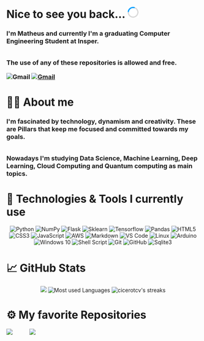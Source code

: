 # Nice to see you back... <img src=load.gif width="30px">

<h3> 
I'm Matheus and currently I'm a graduating Computer Engineering Student at Insper.
<br>
<br>

The use of any of these repositories is allowed and free. 
<br>

<div align="center>
<a href="www.linkedin.com/in/matheusoliveira12" target="_blank">
<img src="https://img.shields.io/badge/LinkedIn-0077B5?style=for-the-badge&logo=linkedin&logoColor=white" alt="Gmail">
</a>
<a href="mailto:matheus1207live@gmail.com" target="_blank">
<img src="https://img.shields.io/badge/gmail-D14836?style=for-the-badge&logo=gmail&logoColor=white" alt="Gmail">
</a>
</div>
</h3>

# 🧑‍💻 About me
<h3> 
I'm fascinated by technology, dynamism and creativity. These are Pillars that keep me focused and committed towards my goals.


<br>
<br> 

Nowadays I'm studying Data Science, Machine Learning, Deep Learning, Cloud Computing and Quantum computing as main topics.
</h3>

# 🔧 Technologies & Tools I currently use 
<div align="center">

![Python](https://img.shields.io/badge/python%20-%2314354C.svg?&style=for-the-badge&logo=python&logoColor=white)
![NumPy](https://img.shields.io/badge/numpy%20-%23013243.svg?&style=for-the-badge&logo=numpy&logoColor=white)
![Flask](https://img.shields.io/badge/Flask-202020?style=for-the-badge&logo=flask&logoColor=white)
![Sklearn](https://img.shields.io/badge/scikit_learn-F7931E?style=for-the-badge&logo=scikit-learn&logoColor=white)
![Tensorflow](https://img.shields.io/badge/TensorFlow-FF6F00?style=for-the-badge&logo=TensorFlow&logoColor=white)
![Pandas](https://img.shields.io/badge/Pandas-2C2D72?style=for-the-badge&logo=pandas&logoColor=white)
![HTML5](https://img.shields.io/badge/html5%20-%23E34F26.svg?&style=for-the-badge&logo=html5&logoColor=white)
![CSS3](https://img.shields.io/badge/css3%20-%231572B6.svg?&style=for-the-badge&logo=css3&logoColor=white)
![JavaScript](https://img.shields.io/badge/-JavaScript-333333?style=flat&logo=javascript)
![AWS](https://img.shields.io/badge/Amazon_AWS-232F3E?style=for-the-badge&logo=amazon-aws&logoColor=white)
![Markdown](https://img.shields.io/badge/markdown-%23000000.svg?&style=for-the-badge&logo=markdown&logoColor=white)
![VS Code](https://img.shields.io/badge/-VS%20Code-007ACC?style=for-the-badge&logo=visual-studio-code&logoColor=ffffff)
![Linux](https://img.shields.io/badge/Linux-FCC624?style=for-the-badge&logo=linux&logoColor=black)
![Arduino](https://img.shields.io/badge/-Arduino-00979D?style=for-the-badge&logo=Arduino&logoColor=white)
![Windows 10](https://img.shields.io/badge/Windows-0078D6?style=for-the-badge&logo=windows&logoColor=white)
![Shell Script](https://img.shields.io/badge/shell_script%20-%23121011.svg?&style=for-the-badge&logo=gnu-bash&logoColor=white)
![Git](https://img.shields.io/badge/git%20-%23F05033.svg?&style=for-the-badge&logo=git&logoColor=white)
![GitHub](https://img.shields.io/badge/github%20-%23121011.svg?&style=for-the-badge&logo=github&logoColor=white)
![Sqlite3](https://img.shields.io/badge/SQLite-07405E?style=for-the-badge&logo=sqlite&logoColor=white)
</div>

# &#x1f4c8; GitHub Stats

<div align="center">
<img src="https://github-readme-stats.vercel.app/api?username=matheus-1618&include_all_commits=true&count_private=true&hide=total_issues&show_icons=true&line_height=33&theme=yeblu" height="200"/>
<img src="https://github-readme-stats.vercel.app/api/top-langs/?username=matheus-1618&layout=compact&hide=css,html&count_private=true&langs_count=8&theme=yeblu" alt="Most used Languages" height="200"/>
<img src="https://github-readme-streak-stats.herokuapp.com/?user=matheus-1618&count_private=true&theme=yeblu" alt="cicerotcv's streaks" height="175"/>
</div>

# ⚙️ My favorite Repositories
<div style="display: flex; flex-direction: row">
    <a  href="https://github.com/leticiacb1/Firewall_Analysis">
    <img align="left" src="https://github-readme-stats.vercel.app/api/pin/?username=leticiacb1&repo=Firewall_Analysis&title_color=ffffff&text_color=c9cacc&icon_color=2bbc8a&bg_color=1d1f21&theme=yeblu" width="60px"/>
    </a>
    <a href="https://github.com/matheus-1618/OneBit">
    <img align="right" src="https://github-readme-stats.vercel.app/api/pin/?username=matheus-1618&repo=OneBit&title_color=ffffff&text_color=c9cacc&icon_color=2bbc8a&bg_color=1d1f21&theme=yeblu" width="60px"/>
    </a>  
</div>  


